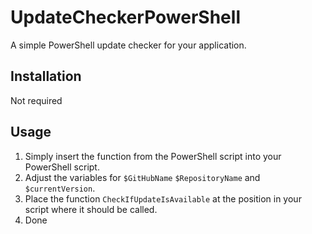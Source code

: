 # UpdateCheckerPowerShell
A simple PowerShell update checker for your application.

## Installation
Not required

## Usage
1. Simply insert the function from the PowerShell script into your PowerShell script.
2. Adjust the variables for `$GitHubName` `$RepositoryName` and `$currentVersion`.
3. Place the function `CheckIfUpdateIsAvailable` at the position in your script where it should be called.
5. Done
